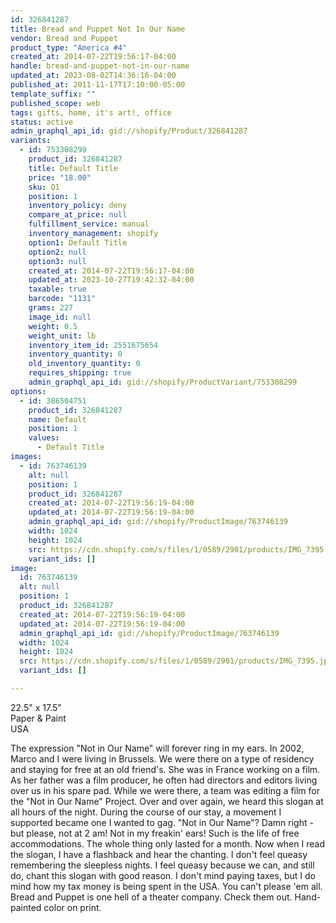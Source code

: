 ```yaml
---
id: 326841287
title: Bread and Puppet Not In Our Name
vendor: Bread and Puppet
product_type: "America #4"
created_at: 2014-07-22T19:56:17-04:00
handle: bread-and-puppet-not-in-our-name
updated_at: 2023-08-02T14:36:16-04:00
published_at: 2011-11-17T17:10:00-05:00
template_suffix: ""
published_scope: web
tags: gifts, home, it's art!, office
status: active
admin_graphql_api_id: gid://shopify/Product/326841287
variants:
  - id: 753308299
    product_id: 326841287
    title: Default Title
    price: "18.00"
    sku: Q1
    position: 1
    inventory_policy: deny
    compare_at_price: null
    fulfillment_service: manual
    inventory_management: shopify
    option1: Default Title
    option2: null
    option3: null
    created_at: 2014-07-22T19:56:17-04:00
    updated_at: 2023-10-27T19:42:32-04:00
    taxable: true
    barcode: "1131"
    grams: 227
    image_id: null
    weight: 0.5
    weight_unit: lb
    inventory_item_id: 2551675654
    inventory_quantity: 0
    old_inventory_quantity: 0
    requires_shipping: true
    admin_graphql_api_id: gid://shopify/ProductVariant/753308299
options:
  - id: 386504751
    product_id: 326841287
    name: Default
    position: 1
    values:
      - Default Title
images:
  - id: 763746139
    alt: null
    position: 1
    product_id: 326841287
    created_at: 2014-07-22T19:56:19-04:00
    updated_at: 2014-07-22T19:56:19-04:00
    admin_graphql_api_id: gid://shopify/ProductImage/763746139
    width: 1024
    height: 1024
    src: https://cdn.shopify.com/s/files/1/0589/2901/products/IMG_7395.jpeg?v=1406073379
    variant_ids: []
image:
  id: 763746139
  alt: null
  position: 1
  product_id: 326841287
  created_at: 2014-07-22T19:56:19-04:00
  updated_at: 2014-07-22T19:56:19-04:00
  admin_graphql_api_id: gid://shopify/ProductImage/763746139
  width: 1024
  height: 1024
  src: https://cdn.shopify.com/s/files/1/0589/2901/products/IMG_7395.jpeg?v=1406073379
  variant_ids: []

---
```


22.5" x 17.5"  
Paper & Paint  
USA

The expression "Not in Our Name" will forever ring in my ears. In 2002, Marco and I were living in Brussels. We were there on a type of residency and staying for free at an old friend's. She was in France working on a film. As her father was a film producer, he often had directors and editors living over us in his spare pad. While we were there, a team was editing a film for the "Not in Our Name" Project. Over and over again, we heard this slogan at all hours of the night. During the course of our stay, a movement I supported became one I wanted to gag. "Not in Our Name"? Damn right - but please, not at 2 am! Not in my freakin' ears! Such is the life of free accommodations. The whole thing only lasted for a month. Now when I read the slogan, I have a flashback and hear the chanting. I don't feel queasy remembering the sleepless nights. I feel queasy because we can, and still do, chant this slogan with good reason. I don't mind paying taxes, but I do mind how my tax money is being spent in the USA. You can't please 'em all. Bread and Puppet is one hell of a theater company. Check them out. Hand-painted color on print.